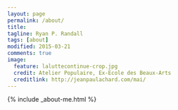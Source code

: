 ```yaml
---
layout: page
permalink: /about/
title: 
tagline: Ryan P. Randall
tags: [about]
modified: 2015-03-21
comments: true
image:
  feature: laluttecontinue-crop.jpg
  credit: Atelier Populaire, Ex-Ecole des Beaux-Arts
  creditlink: http://jeanpaulachard.com/mai/
---
```


{% include _about-me.html %}